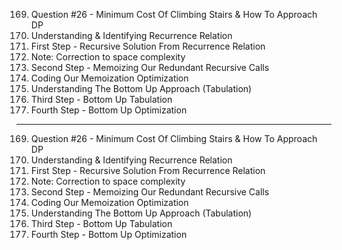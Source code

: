 169. Question #26 - Minimum Cost Of Climbing Stairs & How To Approach DP
170. Understanding & Identifying Recurrence Relation
171. First Step - Recursive Solution From Recurrence Relation
172. Note: Correction to space complexity
173. Second Step - Memoizing Our Redundant Recursive Calls
174. Coding Our Memoization Optimization
175. Understanding The Bottom Up Approach (Tabulation)
176. Third Step - Bottom Up Tabulation
177. Fourth Step - Bottom Up Optimization

---

169. Question #26 - Minimum Cost Of Climbing Stairs & How To Approach DP
170. Understanding & Identifying Recurrence Relation
171. First Step - Recursive Solution From Recurrence Relation
172. Note: Correction to space complexity
173. Second Step - Memoizing Our Redundant Recursive Calls
174. Coding Our Memoization Optimization
175. Understanding The Bottom Up Approach (Tabulation)
176. Third Step - Bottom Up Tabulation
177. Fourth Step - Bottom Up Optimization
